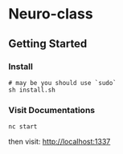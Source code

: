 Neuro-class
====

## Getting Started

### Install

    # may be you should use `sudo`
	sh install.sh

### Visit Documentations

	nc start

then visit: [http://localhost:1337](http://localhost:1337)

